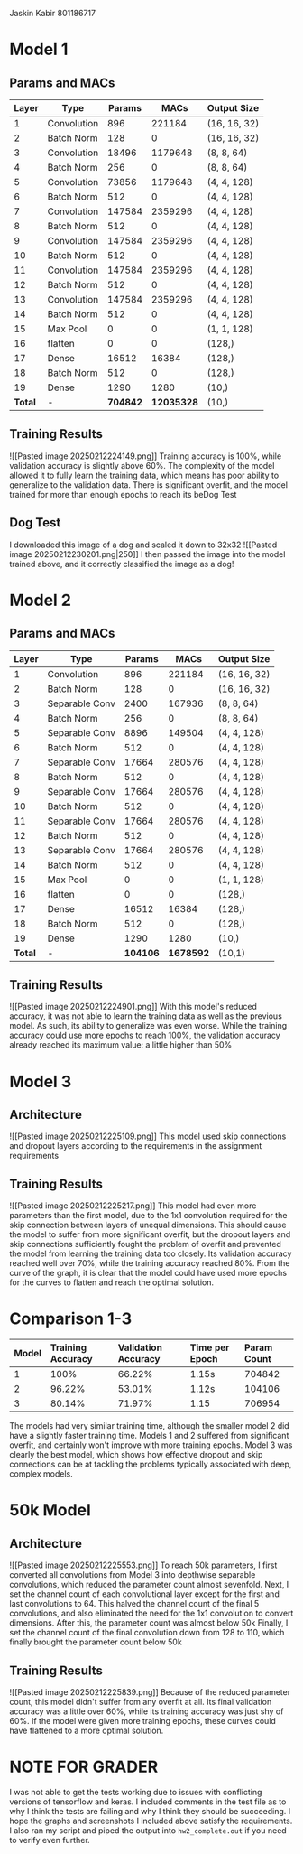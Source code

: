 Jaskin Kabir
801186717
# Model 1
## Params and MACs

| Layer     | Type        | Params     | MACs         | Output Size  |
| --------- | ----------- | ---------- | ------------ | ------------ |
| 1         | Convolution | 896        | 221184       | (16, 16, 32) |
| 2         | Batch Norm  | 128        | 0            | (16, 16, 32) |
| 3         | Convolution | 18496      | 1179648      | (8, 8, 64)   |
| 4         | Batch Norm  | 256        | 0            | (8, 8, 64)   |
| 5         | Convolution | 73856      | 1179648      | (4, 4, 128)  |
| 6         | Batch Norm  | 512        | 0            | (4, 4, 128)  |
| 7         | Convolution | 147584     | 2359296      | (4, 4, 128)  |
| 8         | Batch Norm  | 512        | 0            | (4, 4, 128)  |
| 9         | Convolution | 147584     | 2359296      | (4, 4, 128)  |
| 10        | Batch Norm  | 512        | 0            | (4, 4, 128)  |
| 11        | Convolution | 147584     | 2359296      | (4, 4, 128)  |
| 12        | Batch Norm  | 512        | 0            | (4, 4, 128)  |
| 13        | Convolution | 147584     | 2359296      | (4, 4, 128)  |
| 14        | Batch Norm  | 512        | 0            | (4, 4, 128)  |
| 15        | Max Pool    | 0          | 0            | (1, 1, 128)  |
| 16        | flatten     | 0          | 0            | (128,)       |
| 17        | Dense       | 16512      | 16384        | (128,)       |
| 18        | Batch Norm  | 512        | 0            | (128,)       |
| 19        | Dense       | 1290       | 1280         | (10,)        |
| **Total** | -           | **704842** | **12035328** | (10,)        |
## Training Results
![[Pasted image 20250212224149.png]]
Training accuracy is 100%, while validation accuracy is slightly above 60%. The complexity of the model allowed it to fully learn the training data, which means has poor ability to generalize to the validation data. There is significant overfit, and the model trained for more than enough epochs to reach its beDog Test
## Dog Test
I downloaded this image of a dog and scaled it down to 32x32
![[Pasted image 20250212230201.png|250]]
I then passed the image into the model trained above, and it correctly classified the image as a dog!

# Model 2
## Params and MACs

| Layer     | Type           | Params     | MACs        | Output Size  |
| --------- | -------------- | ---------- | ----------- | ------------ |
| 1         | Convolution    | 896        | 221184      | (16, 16, 32) |
| 2         | Batch Norm     | 128        | 0           | (16, 16, 32) |
| 3         | Separable Conv | 2400       | 167936      | (8, 8, 64)   |
| 4         | Batch Norm     | 256        | 0           | (8, 8, 64)   |
| 5         | Separable Conv | 8896       | 149504      | (4, 4, 128)  |
| 6         | Batch Norm     | 512        | 0           | (4, 4, 128)  |
| 7         | Separable Conv | 17664      | 280576      | (4, 4, 128)  |
| 8         | Batch Norm     | 512        | 0           | (4, 4, 128)  |
| 9         | Separable Conv | 17664      | 280576      | (4, 4, 128)  |
| 10        | Batch Norm     | 512        | 0           | (4, 4, 128)  |
| 11        | Separable Conv | 17664      | 280576      | (4, 4, 128)  |
| 12        | Batch Norm     | 512        | 0           | (4, 4, 128)  |
| 13        | Separable Conv | 17664      | 280576      | (4, 4, 128)  |
| 14        | Batch Norm     | 512        | 0           | (4, 4, 128)  |
| 15        | Max Pool       | 0          | 0           | (1, 1, 128)  |
| 16        | flatten        | 0          | 0           | (128,)       |
| 17        | Dense          | 16512      | 16384       | (128,)       |
| 18        | Batch Norm     | 512        | 0           | (128,)       |
| 19        | Dense          | 1290       | 1280        | (10,)        |
| **Total** | -              | **104106** | **1678592** | (10,1)       |
## Training Results
![[Pasted image 20250212224901.png]]
With this model's reduced accuracy, it was not able to learn the training data as well as the previous model. As such, its ability to generalize was even worse. While the training accuracy could use more epochs to reach 100%, the validation accuracy already reached its maximum value: a little higher than 50%
# Model 3
## Architecture
![[Pasted image 20250212225109.png]]
This model used skip connections and dropout layers according to the requirements in the assignment requirements
## Training Results
![[Pasted image 20250212225217.png]]
This model had even more parameters than the first model, due to the 1x1 convolution required for the skip connection between layers of unequal dimensions. This should cause the model to suffer from more significant overfit, but the dropout layers and skip connections sufficiently fought the problem of overfit and prevented the model from learning the training data too closely. Its validation accuracy reached well over 70%, while the training accuracy reached 80%. From the curve of the graph, it is clear that the model could have used more epochs for the curves to flatten and reach the optimal solution.

# Comparison 1-3

| Model | Training Accuracy | Validation Accuracy | Time per Epoch | Param Count |
| :---- | :---------------- | :------------------ | :------------- | :---------- |
| 1     | 100%              | 66.22%              | 1.15s          | 704842      |
| 2     | 96.22%            | 53.01%              | 1.12s          | 104106      |
| 3     | 80.14%            | 71.97%              | 1.15           | 706954      |
The models had very similar training time, although the smaller model 2 did have a slightly faster training time. Models 1 and 2 suffered from significant overfit, and certainly won't improve with more training epochs. Model 3 was clearly the best model, which shows how effective dropout and skip connections can be at tackling the problems typically associated with deep, complex models.
# 50k Model
## Architecture
![[Pasted image 20250212225553.png]]
To reach 50k parameters, I first converted all convolutions from Model 3 into depthwise separable convolutions, which reduced the parameter count almost sevenfold.
Next, I set the channel count of each convolutional layer except for the first and last convolutions to 64. This halved the channel count of the final 5 convolutions, and also eliminated the need for the 1x1 convolution to convert dimensions. After this, the parameter count was almost below 50k
Finally, I set the channel count of the final convolution down from 128 to 110, which finally brought the parameter count below 50k

## Training Results
![[Pasted image 20250212225839.png]]
Because of the reduced parameter count, this model didn't suffer from any overfit at all. Its final validation accuracy was a little over 60%, while its training accuracy was just shy of 60%. If the model were given more training epochs, these curves could have flattened to a more optimal solution. 

# NOTE FOR GRADER
I was not able to get the tests working due to issues with conflicting versions of tensorflow and keras. I included comments in the test file as to why I think the tests are failing and why I think they should be succeeding. I hope the graphs and screenshots I included above satisfy the requirements. I also ran my script and piped the output into `hw2_complete.out` if you need to verify even further.
